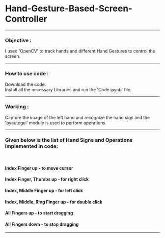 # Hand-Gesture-Based-Screen-Controller

<hr>
<h3>Objective : </h3>
I used 'OpenCV' to track hands and different Hand Gestures to control the screen. 
<hr>
<h3>How to use code : </h3>
Download the code.<br>
Install all the necessary Libraries and run the 'Code.ipynb' file.
<hr>
<h3>Working : </h3>
Capture the image of the left hand and recognize the hand sign and the 'pyautogui' module is used to perform operations.<br><be>
<hr>
<h3>Given below is the list of Hand Signs and Operations implemented in code:</h3> <br>
<h4>Index Finger up               - to move cursor</h4>
<h4>Index Finger, Thumbs up       - for right click</h4>
<h4>Index, Middle Finger up       - for left click</h4>
<h4>Index, Middle, Ring Finger up - for double click</h4>
<h4>All Fingers up                - to start dragging</h4>
<h4>All Fingers down              - to stop dragging</h4>
<hr>
